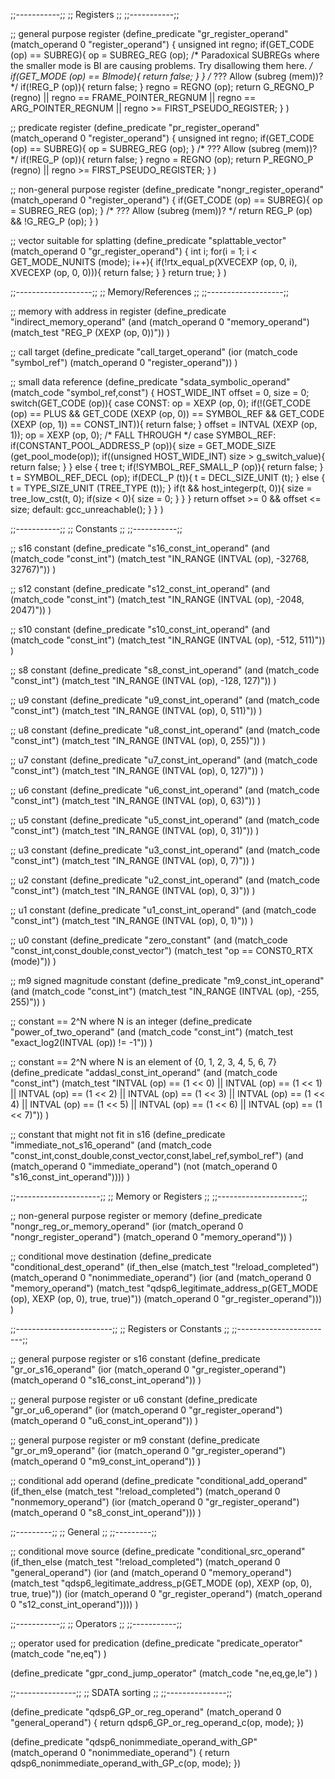 ;;-----------;;
;; Registers ;;
;;-----------;;

;; general purpose register
(define_predicate "gr_register_operand"
  (match_operand 0 "register_operand")
  {
    unsigned int regno;
    if(GET_CODE (op) == SUBREG){
      op = SUBREG_REG (op);
      /* Paradoxical SUBREGs where the smaller mode is BI are causing problems.
         Try disallowing them here. */
      if(GET_MODE (op) == BImode){
        return false;
      }
    }
    /* ??? Allow (subreg (mem))? */
    if(!REG_P (op)){
      return false;
    }
    regno = REGNO (op);
    return G_REGNO_P (regno)
           || regno == FRAME_POINTER_REGNUM
           || regno == ARG_POINTER_REGNUM
           || regno >= FIRST_PSEUDO_REGISTER;
  }
)

;; predicate register
(define_predicate "pr_register_operand"
  (match_operand 0 "register_operand")
  {
    unsigned int regno;
    if(GET_CODE (op) == SUBREG){
      op = SUBREG_REG (op);
    }
    /* ??? Allow (subreg (mem))? */
    if(!REG_P (op)){
      return false;
    }
    regno = REGNO (op);
    return P_REGNO_P (regno) || regno >= FIRST_PSEUDO_REGISTER;
  }
)

;; non-general purpose register
(define_predicate "nongr_register_operand"
  (match_operand 0 "register_operand")
  {
    if(GET_CODE (op) == SUBREG){
      op = SUBREG_REG (op);
    }
    /* ??? Allow (subreg (mem))? */
    return REG_P (op) && !G_REG_P (op);
  }
)

;; vector suitable for splatting
(define_predicate "splattable_vector"
  (match_operand 0 "gr_register_operand")
  {
    int i;
    for(i = 1; i < GET_MODE_NUNITS (mode); i++){
      if(!rtx_equal_p(XVECEXP (op, 0, i), XVECEXP (op, 0, 0))){
        return false;
      }
    }
    return true;
  }
)


;;-------------------;;
;; Memory/References ;;
;;-------------------;;

;; memory with address in register
(define_predicate "indirect_memory_operand"
  (and (match_operand 0 "memory_operand")
       (match_test "REG_P (XEXP (op, 0))"))
)

;; call target
(define_predicate "call_target_operand"
  (ior (match_code "symbol_ref")
       (match_operand 0 "register_operand"))
)

;; small data reference
(define_predicate "sdata_symbolic_operand"
  (match_code "symbol_ref,const")
  {
    HOST_WIDE_INT offset = 0, size = 0;
    switch(GET_CODE (op)){
      case CONST:
        op = XEXP (op, 0);
        if(!(GET_CODE (op) == PLUS
             && GET_CODE (XEXP (op, 0)) == SYMBOL_REF
             && GET_CODE (XEXP (op, 1)) == CONST_INT)){
          return false;
        }
        offset = INTVAL (XEXP (op, 1));
        op = XEXP (op, 0);
        /* FALL THROUGH */
      case SYMBOL_REF:
        if(CONSTANT_POOL_ADDRESS_P (op)){
          size = GET_MODE_SIZE (get_pool_mode(op));
          if((unsigned HOST_WIDE_INT) size > g_switch_value){
            return false;
          }
        }
        else {
          tree t;
          if(!SYMBOL_REF_SMALL_P (op)){
            return false;
          }
          t = SYMBOL_REF_DECL (op);
          if(DECL_P (t)){
            t = DECL_SIZE_UNIT (t);
          }
          else {
            t = TYPE_SIZE_UNIT (TREE_TYPE (t));
          }
          if(t && host_integerp(t, 0)){
            size = tree_low_cst(t, 0);
            if(size < 0){
              size = 0;
            }
          }
        }
        return offset >= 0 && offset <= size;
      default:
        gcc_unreachable();
    }
  }
)


;;-----------;;
;; Constants ;;
;;-----------;;

;; s16 constant
(define_predicate "s16_const_int_operand"
  (and (match_code "const_int")
       (match_test "IN_RANGE (INTVAL (op), -32768, 32767)"))
)

;; s12 constant
(define_predicate "s12_const_int_operand"
  (and (match_code "const_int")
       (match_test "IN_RANGE (INTVAL (op), -2048, 2047)"))
)

;; s10 constant
(define_predicate "s10_const_int_operand"
  (and (match_code "const_int")
       (match_test "IN_RANGE (INTVAL (op), -512, 511)"))
)

;; s8 constant
(define_predicate "s8_const_int_operand"
  (and (match_code "const_int")
       (match_test "IN_RANGE (INTVAL (op), -128, 127)"))
)

;; u9 constant
(define_predicate "u9_const_int_operand"
  (and (match_code "const_int")
       (match_test "IN_RANGE (INTVAL (op), 0, 511)"))
)

;; u8 constant
(define_predicate "u8_const_int_operand"
  (and (match_code "const_int")
       (match_test "IN_RANGE (INTVAL (op), 0, 255)"))
)

;; u7 constant
(define_predicate "u7_const_int_operand"
  (and (match_code "const_int")
       (match_test "IN_RANGE (INTVAL (op), 0, 127)"))
)

;; u6 constant
(define_predicate "u6_const_int_operand"
  (and (match_code "const_int")
       (match_test "IN_RANGE (INTVAL (op), 0, 63)"))
)

;; u5 constant
(define_predicate "u5_const_int_operand"
  (and (match_code "const_int")
       (match_test "IN_RANGE (INTVAL (op), 0, 31)"))
)

;; u3 constant
(define_predicate "u3_const_int_operand"
  (and (match_code "const_int")
       (match_test "IN_RANGE (INTVAL (op), 0, 7)"))
)

;; u2 constant
(define_predicate "u2_const_int_operand"
  (and (match_code "const_int")
       (match_test "IN_RANGE (INTVAL (op), 0, 3)"))
)

;; u1 constant
(define_predicate "u1_const_int_operand"
  (and (match_code "const_int")
       (match_test "IN_RANGE (INTVAL (op), 0, 1)"))
)

;; u0 constant
(define_predicate "zero_constant"
  (and (match_code "const_int,const_double,const_vector")
       (match_test "op == CONST0_RTX (mode)"))
)

;; m9 signed magnitude constant
(define_predicate "m9_const_int_operand"
  (and (match_code "const_int")
       (match_test "IN_RANGE (INTVAL (op), -255, 255)"))
)

;; constant == 2^N where N is an integer
(define_predicate "power_of_two_operand"
  (and (match_code "const_int")
       (match_test "exact_log2(INTVAL (op)) != -1"))
)

;; constant == 2^N where N is an element of {0, 1, 2, 3, 4, 5, 6, 7}
(define_predicate "addasl_const_int_operand"
  (and (match_code "const_int")
       (match_test "INTVAL (op) == (1 << 0)
                 || INTVAL (op) == (1 << 1)
                 || INTVAL (op) == (1 << 2)
                 || INTVAL (op) == (1 << 3)
                 || INTVAL (op) == (1 << 4)
                 || INTVAL (op) == (1 << 5)
                 || INTVAL (op) == (1 << 6)
                 || INTVAL (op) == (1 << 7)"))
)

;; constant that might not fit in s16
(define_predicate "immediate_not_s16_operand"
  (and (match_code "const_int,const_double,const_vector,const,label_ref,symbol_ref")
       (and (match_operand 0 "immediate_operand")
            (not (match_operand 0 "s16_const_int_operand"))))
)


;;---------------------;;
;; Memory or Registers ;;
;;---------------------;;

;; non-general purpose register or memory
(define_predicate "nongr_reg_or_memory_operand"
  (ior (match_operand 0 "nongr_register_operand")
       (match_operand 0 "memory_operand"))
)

;; conditional move destination
(define_predicate "conditional_dest_operand"
  (if_then_else (match_test "!reload_completed")
                (match_operand 0 "nonimmediate_operand")
                (ior (and (match_operand 0 "memory_operand")
                          (match_test "qdsp6_legitimate_address_p(GET_MODE (op),
                                                                  XEXP (op, 0),
                                                                  true, true)"))
                     (match_operand 0 "gr_register_operand")))
)


;;------------------------;;
;; Registers or Constants ;;
;;------------------------;;

;; general purpose register or s16 constant
(define_predicate "gr_or_s16_operand"
  (ior (match_operand 0 "gr_register_operand")
       (match_operand 0 "s16_const_int_operand"))
)

;; general purpose register or u6 constant
(define_predicate "gr_or_u6_operand"
  (ior (match_operand 0 "gr_register_operand")
       (match_operand 0 "u6_const_int_operand"))
)

;; general purpose register or m9 constant
(define_predicate "gr_or_m9_operand"
  (ior (match_operand 0 "gr_register_operand")
       (match_operand 0 "m9_const_int_operand"))
)

;; conditional add operand
(define_predicate "conditional_add_operand"
  (if_then_else (match_test "!reload_completed")
                (match_operand 0 "nonmemory_operand")
                (ior (match_operand 0 "gr_register_operand")
                     (match_operand 0 "s8_const_int_operand")))
)


;;---------;;
;; General ;;
;;---------;;

;; conditional move source
(define_predicate "conditional_src_operand"
  (if_then_else (match_test "!reload_completed")
                (match_operand 0 "general_operand")
                (ior (and (match_operand 0 "memory_operand")
                          (match_test "qdsp6_legitimate_address_p(GET_MODE (op),
                                                                  XEXP (op, 0),
                                                                  true, true)"))
                     (ior (match_operand 0 "gr_register_operand")
                          (match_operand 0 "s12_const_int_operand"))))
)


;;-----------;;
;; Operators ;;
;;-----------;;

;; operator used for predication
(define_predicate "predicate_operator"
  (match_code "ne,eq")
)

(define_predicate "gpr_cond_jump_operator"
  (match_code "ne,eq,ge,le")
)

;;---------------;;
;; SDATA sorting ;;
;;---------------;;


(define_predicate "qdsp6_GP_or_reg_operand"
  (match_operand 0 "general_operand")
{
  return qdsp6_GP_or_reg_operand_c(op, mode);
})

(define_predicate "qdsp6_nonimmediate_operand_with_GP"
  (match_operand 0 "nonimmediate_operand")
{
  return qdsp6_nonimmediate_operand_with_GP_c(op, mode);
})


